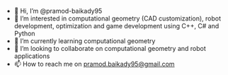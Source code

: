 - 👋 Hi, I’m @pramod-baikady95
- 👀 I’m interested in computational geometry (CAD customization), robot development, optimization and game development using C++, C# and Python
- 🌱 I’m currently learning computational geometry
- 💞️ I’m looking to collaborate on computational geometry and robot applications
- 📫 How to reach me on pramod.baikady95@gmail.com

<!---
pramod-baikady95/pramod-baikady95 is a ✨ special ✨ repository because its `README.md` (this file) appears on your GitHub profile.
You can click the Preview link to take a look at your changes.
--->
